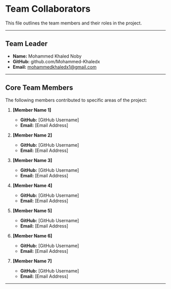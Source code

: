 # Team Collaborators

This file outlines the team members and their roles in the project.

---

## Team Leader

- **Name:** Mohammed Khaled Noby  
- **GitHub:** github.com/Mohammed-Khaledx  
- **Email:** mohammedkhaledx1@gmail.com  
 
---

## Core Team Members

The following members contributed to specific areas of the project:

1. **[Member Name 1]**  
   - **GitHub:** [GitHub Username]  
   - **Email:** [Email Address]  
   <!-- - **Role:**    -->
   <!-- - **Responsibilities:**  -->

2. **[Member Name 2]**  
   - **GitHub:** [GitHub Username]  
   - **Email:** [Email Address]  
   <!-- - **Role:**  -->
   <!-- - **Responsibilities:** -->

3. **[Member Name 3]**  
   - **GitHub:** [GitHub Username]  
   - **Email:** [Email Address]  
   <!-- - **Role:**  -->
   <!-- - **Responsibilities:** -->

4. **[Member Name 4]**  
   - **GitHub:** [GitHub Username]  
   - **Email:** [Email Address]  
   <!-- - **Role:**  -->
   <!-- - **Responsibilities:** -->

5. **[Member Name 5]**  
   - **GitHub:** [GitHub Username]  
   - **Email:** [Email Address]  
   <!-- - **Role:**  -->
   <!-- - **Responsibilities:** -->

6. **[Member Name 6]**  
   - **GitHub:** [GitHub Username]  
   - **Email:** [Email Address]  
   <!-- - **Role:**  -->
   <!-- - **Responsibilities:** -->

7. **[Member Name 7]**  
   - **GitHub:** [GitHub Username]  
   - **Email:** [Email Address]  
   <!-- - **Role:**  -->
   <!-- - **Responsibilities:** -->

---
